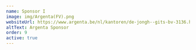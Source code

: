 ```yaml
---
name: Sponsor I
image: img/Argenta(FV).png
websiteUrl: https://www.argenta.be/nl/kantoren/de-jongh--gits-bv-3136.html
altText: Argenta Sponsor
order: 9
active: true
---
```



